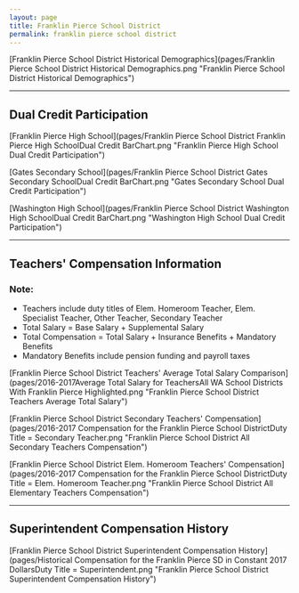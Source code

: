 ```yaml
---
layout: page
title: Franklin Pierce School District
permalink: franklin pierce school district
---
```



[Franklin Pierce School District Historical Demographics](pages/Franklin Pierce School District Historical Demographics.png "Franklin Pierce School District Historical Demographics")

___

## Dual Credit Participation

[Franklin Pierce High School](pages/Franklin Pierce School District Franklin Pierce High SchoolDual Credit BarChart.png "Franklin Pierce High School Dual Credit Participation")

[Gates Secondary School](pages/Franklin Pierce School District Gates Secondary SchoolDual Credit BarChart.png "Gates Secondary School Dual Credit Participation")

[Washington High School](pages/Franklin Pierce School District Washington High SchoolDual Credit BarChart.png "Washington High School Dual Credit Participation")


___

## Teachers' Compensation Information
### Note:
- Teachers include duty titles of Elem. Homeroom Teacher, Elem. Specialist Teacher, Other Teacher, Secondary Teacher
- Total Salary = Base Salary + Supplemental Salary
- Total Compensation = Total Salary + Insurance Benefits + Mandatory Benefits
- Mandatory Benefits include pension funding and payroll taxes

[Franklin Pierce School District Teachers' Average Total Salary Comparison](pages/2016-2017Average Total Salary for TeachersAll WA School Districts With Franklin Pierce Highlighted.png "Franklin Pierce School District Teachers Average Total Salary")

[Franklin Pierce School District Secondary Teachers' Compensation](pages/2016-2017 Compensation for the Franklin Pierce School DistrictDuty Title = Secondary Teacher.png "Franklin Pierce School District All Secondary Teachers Compensation")

[Franklin Pierce School District Elem. Homeroom Teachers' Compensation](pages/2016-2017 Compensation for the Franklin Pierce School DistrictDuty Title = Elem. Homeroom Teacher.png "Franklin Pierce School District All Elementary Teachers Compensation")


___

## Superintendent Compensation History

[Franklin Pierce School District Superintendent Compensation History](pages/Historical Compensation for the Franklin Pierce SD in Constant 2017 DollarsDuty Title = Superintendent.png "Franklin Pierce School District Superintendent Compensation History")

